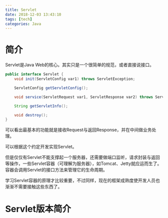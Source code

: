 ```yaml
---
title: Servlet
date: 2018-12-03 13:43:10
tags: [tech]
categories: Java
---
```


# 简介

Servlet是Java Web的核心。其实只是一个很简单的规范，或者直接说接口。

```java
public interface Servlet {
    void init(ServletConfig var1) throws ServletException;

    ServletConfig getServletConfig();

    void service(ServletRequest var1, ServletResponse var2) throws ServletException, IOException;

    String getServletInfo();

    void destroy();
}
```

<!-- more -->

可以看出最基本的功能就是接收Request与返回Response，并在中间做业务处理。

可以根据这个约定开发实现Servlet。

但是仅仅有Servlet不能支撑起一个服务器，还需要做端口监听，请求封装与返回等操作，一些Servlet容器（可理解为服务器），如Tomcat、Jetty就应运而生了。容器会调用Servlet的接口方法来管理它的生命周期。

学习Servlet容器的原理才比较重要，不过同样，现在的框架成熟度使开发人员也渐渐不需要接触这些东西了。

# Servlet版本简介